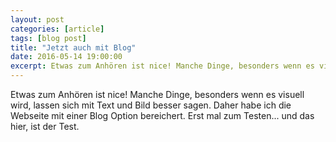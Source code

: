 ```yaml
---
layout: post
categories: [article]
tags: [blog post]
title: "Jetzt auch mit Blog"
date: 2016-05-14 19:00:00
excerpt: Etwas zum Anhören ist nice! Manche Dinge, besonders wenn es visuell wird, lassen sich mit Text und Bild besser sagen. Daher habe ich die Webseite mit einer Blog Option bereichert. Erst mal zum Testen... und das hier, ist der Test.
---
```


Etwas zum Anhören ist nice! Manche Dinge, besonders wenn es visuell wird, lassen sich mit Text und Bild besser sagen. Daher habe ich die Webseite mit einer Blog Option bereichert. Erst mal zum Testen... und das hier, ist der Test.
